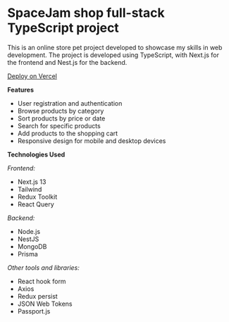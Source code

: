 # SpaceJam shop full-stack TypeScript project

This is an online store pet project developed to showcase my skills in web development. The project is developed using TypeScript, with Next.js for the frontend and Nest.js for the backend. 

[Deploy on Vercel](https://spacejam-shop.vercel.app)

**Features**

- User registration and authentication
- Browse products by category
- Sort products by price or date
- Search for specific products
- Add products to the shopping cart
- Responsive design for mobile and desktop devices

**Technologies Used**

*Frontend:*
- Next.js 13
- Tailwind
- Redux Toolkit
- React Query

*Backend:*
- Node.js
- NestJS
- MongoDB
- Prisma

*Other tools and libraries:*
- React hook form
- Axios
- Redux persist
- JSON Web Tokens
- Passport.js
